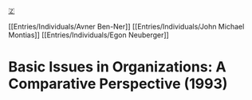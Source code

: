 [🇿](zotero://select/library/items/NSETNBMH)

[[Entries/Individuals/Avner Ben-Ner]] [[Entries/Individuals/John Michael Montias]] [[Entries/Individuals/Egon Neuberger]] 
# Basic Issues in Organizations: A Comparative Perspective (1993)

